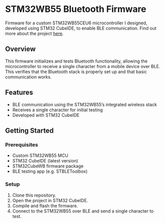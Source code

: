 # **STM32WB55 Bluetooth Firmware**

Firmware for a custom STM32WB55CEU6 microcontroller I designed, developed using STM32 CubeIDE, to enable BLE communication. Find out more about the project [here](https://www.notion.so/sean-zhang/Sean-Zhang-Aspiring-Computer-Engineer-1805d3c7d8a6801292f7ced387f20249?p=1b15d3c7d8a6802c8c51e6af6f418733&pm=c).

## **Overview**  
This firmware initializes and tests Bluetooth functionality, allowing the microcontroller to receive a single character from a mobile device over BLE. This verifies that the Bluetooth stack is properly set up and that basic communication works.  

## **Features**  
- BLE communication using the STM32WB55’s integrated wireless stack  
- Receives a single character for initial testing  
- Developed with STM32 CubeIDE  

## **Getting Started**  
### **Prerequisites**  
- Custom STM32WB55 MCU
- STM32 CubeIDE (latest version)  
- STM32CubeWB firmware package  
- BLE testing app (e.g. STBLEToolbox)  

### **Setup**  
1. Clone this repository.  
2. Open the project in STM32 CubeIDE.  
3. Compile and flash the firmware.  
4. Connect to the STM32WB55 over BLE and send a single character to test.
